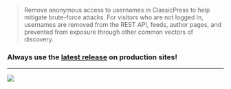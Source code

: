 > Remove anonymous access to usernames in ClassicPress to help mitigate brute-force attacks. For visitors who are not logged in, usernames are removed from the REST API, feeds, author pages, and prevented from exposure through other common vectors of discovery.

### Always use the **[latest release](https://github.com/codepotent/username-protection/releases/latest)** on production sites! 

---

[![](https://static.codepotent.com/images/logotype/code-potent-logotype-wordmark-252x36.png)](https://codepotent.com/classicpress/plugins/)
